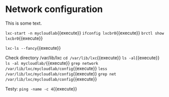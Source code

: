 # Network configuration

This is some text.

`lxc-start -n mycloudlab`{{execute}}
`ifconfig lxcbr0`{{execute}}
`brctl show lxcbr0`{{execute}}

`lxc-ls --fancy`{{execute}}

Check directory /var/lib/lxc
`cd /var/lib/lxc`{{execute}}
`ls -al`{{execute}}
`ls -al mycloudlab/`{{execute}}
`grep network /var/lib/lxc/mycloudlab/config`{{execute}}
`less /var/lib/lxc/mycloudlab/config`{{execute}}
`grep net /var/lib/lxc/mycloudlab/config`{{execute}}

Testy:
`ping -name -c 4`{{execute}}
